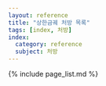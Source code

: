 ```yaml
---
layout: reference
title: "상한금궤 처방 목록"
tags: [index, 처방]
index:
  category: reference
  subject: 처방
---
```


{% include page_list.md %}
